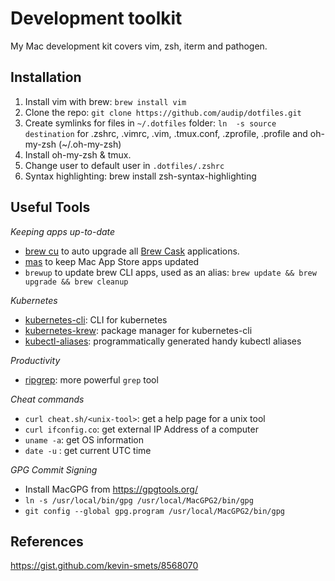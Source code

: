 # Development toolkit

My Mac development kit covers vim, zsh, iterm and pathogen.

## Installation

1. Install vim with brew: `brew install vim`
2. Clone the repo: `git clone https://github.com/audip/dotfiles.git`
3. Create symlinks for files in `~/.dotfiles` folder: `ln  -s source destination` for .zshrc, .vimrc, .vim, .tmux.conf, .zprofile, .profile and oh-my-zsh (~/.oh-my-zsh) 
4. Install oh-my-zsh & tmux.
5. Change user to default user in `.dotfiles/.zshrc`
6. Syntax highlighting: brew install zsh-syntax-highlighting

## Useful Tools

*Keeping apps up-to-date*
- [brew cu](https://github.com/buo/homebrew-cask-upgrade) to auto upgrade all [Brew Cask](https://github.com/Homebrew/homebrew-cask) applications.
- [mas](https://github.com/mas-cli/mas) to keep Mac App Store apps updated
- `brewup` to update brew CLI apps, used as an alias: `brew update && brew upgrade && brew cleanup` 

*Kubernetes*
- [kubernetes-cli](https://kubernetes.io/docs/tasks/tools/install-kubectl): CLI for kubernetes
- [kubernetes-krew](https://github.com/kubernetes-sigs/krew): package manager for kubernetes-cli
- [kubectl-aliases](https://github.com/ahmetb/kubectl-aliases): programmatically generated handy kubectl aliases

*Productivity*
- [ripgrep](https://github.com/BurntSushi/ripgrep): more powerful `grep` tool

*Cheat commands*
- `curl cheat.sh/<unix-tool>`: get a help page for a unix tool
- `curl ifconfig.co`: get external IP Address of a computer
- `uname -a`: get OS information
- `date -u` : get current UTC time

*GPG Commit Signing*
- Install MacGPG from https://gpgtools.org/
- `ln -s /usr/local/bin/gpg /usr/local/MacGPG2/bin/gpg`
- `git config --global gpg.program /usr/local/MacGPG2/bin/gpg`

## References
https://gist.github.com/kevin-smets/8568070
